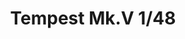 ---
title: "Tempest Mk.V 1/48"
price: 9300.00 
desc: "ROYAL CLASS, Tempest Mk.V 1/48, razmera: 1/48"
img_path: "/assets/img/R0018.jpg"
brand: AMMO
available: true
special_offer: false
new: false
soon: false
cat: "Plasticne-Makete"
subcat: "PM-EDUARD"
subsubcat: ""
---